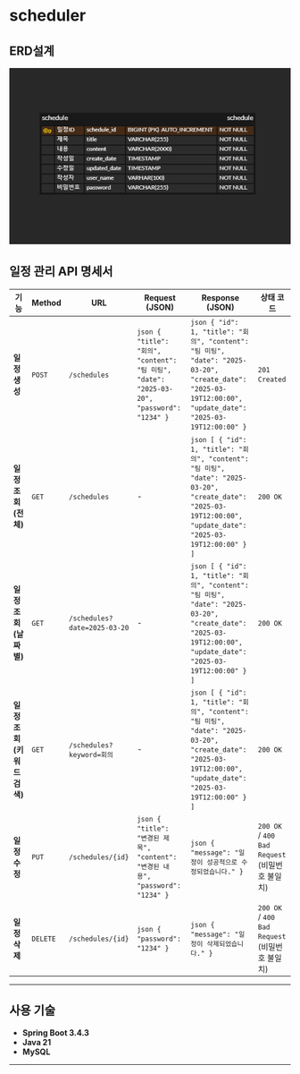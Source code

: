# scheduler

## ERD설계
![ERD.png](ERD.png)
## 일정 관리 API 명세서

| 기능 | Method | URL | Request (JSON) | Response (JSON) | 상태 코드 |
|------|--------|-----|---------------|-----------------|-----------|
| **일정 생성** | `POST` | `/schedules` | ```json { "title": "회의", "content": "팀 미팅", "date": "2025-03-20", "password": "1234" } ``` | ```json { "id": 1, "title": "회의", "content": "팀 미팅", "date": "2025-03-20", "create_date": "2025-03-19T12:00:00", "update_date": "2025-03-19T12:00:00" } ``` | `201 Created` |
| **일정 조회 (전체)** | `GET` | `/schedules` | - | ```json [ { "id": 1, "title": "회의", "content": "팀 미팅", "date": "2025-03-20", "create_date": "2025-03-19T12:00:00", "update_date": "2025-03-19T12:00:00" } ] ``` | `200 OK` |
| **일정 조회 (날짜별)** | `GET` | `/schedules?date=2025-03-20` | - | ```json [ { "id": 1, "title": "회의", "content": "팀 미팅", "date": "2025-03-20", "create_date": "2025-03-19T12:00:00", "update_date": "2025-03-19T12:00:00" } ] ``` | `200 OK` |
| **일정 조회 (키워드 검색)** | `GET` | `/schedules?keyword=회의` | - | ```json [ { "id": 1, "title": "회의", "content": "팀 미팅", "date": "2025-03-20", "create_date": "2025-03-19T12:00:00", "update_date": "2025-03-19T12:00:00" } ] ``` | `200 OK` |
| **일정 수정** | `PUT` | `/schedules/{id}` | ```json { "title": "변경된 제목", "content": "변경된 내용", "password": "1234" } ``` | ```json { "message": "일정이 성공적으로 수정되었습니다." } ``` | `200 OK` / `400 Bad Request` (비밀번호 불일치) |
| **일정 삭제** | `DELETE` | `/schedules/{id}` | ```json { "password": "1234" } ``` | ```json { "message": "일정이 삭제되었습니다." } ``` | `200 OK` / `400 Bad Request` (비밀번호 불일치) |

---

## 사용 기술
- **Spring Boot 3.4.3**
- **Java 21**
- **MySQL**
---

